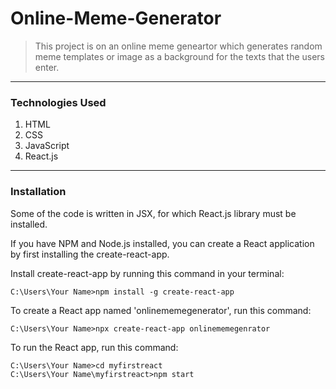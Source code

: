 # Online-Meme-Generator
>This project is on an online meme geneartor which generates random meme templates or image as a background for the texts that the users enter.

---

### Technologies Used ###
1. HTML
2. CSS
3. JavaScript
4. React.js

---

### Installation ###

Some of the code is written in JSX, for which React.js library must be installed.

If you have NPM and Node.js installed, you can create a React application by first installing the create-react-app.

Install create-react-app by running this command in your terminal:

```
C:\Users\Your Name>npm install -g create-react-app
```

To create a React app named 'onlinememegenerator', run this command:
```
C:\Users\Your Name>npx create-react-app onlinememegenrator
```

To run the React app, run this command:

```
C:\Users\Your Name>cd myfirstreact
C:\Users\Your Name\myfirstreact>npm start
```
